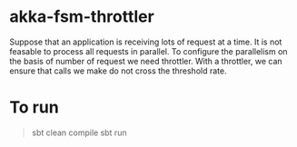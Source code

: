 # akka-fsm-throttler

Suppose that an application is receiving lots of request at a time. It is not feasable to process all requests in parallel.
To configure the parallelism on the basis of number of request we need throttler. With a throttler, we can ensure that calls we make do not cross the threshold rate.

# To run
>sbt clean compile
sbt run
